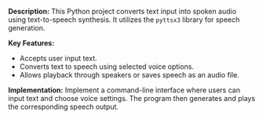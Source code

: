 **Description:**
This Python project converts text input into spoken audio using text-to-speech synthesis. It utilizes the `pyttsx3` library for speech generation.

**Key Features:**
- Accepts user input text.
- Converts text to speech using selected voice options.
- Allows playback through speakers or saves speech as an audio file.
  
**Implementation:**
Implement a command-line interface where users can input text and choose voice settings. The program then generates and plays the corresponding speech output.
